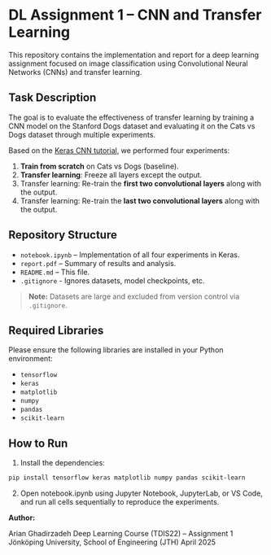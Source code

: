 # DL Assignment 1 – CNN and Transfer Learning

This repository contains the implementation and report for a deep learning assignment focused on image classification using Convolutional Neural Networks (CNNs) and transfer learning.

## Task Description

The goal is to evaluate the effectiveness of transfer learning by training a CNN model on the Stanford Dogs dataset and evaluating it on the Cats vs Dogs dataset through multiple experiments.

Based on the [Keras CNN tutorial](https://keras.io/examples/vision/image_classification_from_scratch/), we performed four experiments:

1. **Train from scratch** on Cats vs Dogs (baseline).
2. **Transfer learning**: Freeze all layers except the output.
3. Transfer learning: Re-train the **first two convolutional layers** along with the output.
4. Transfer learning: Re-train the **last two convolutional layers** along with the output.

## Repository Structure

- `notebook.ipynb` – Implementation of all four experiments in Keras.
- `report.pdf` – Summary of results and analysis.
- `README.md` – This file.
- `.gitignore` - Ignores datasets, model checkpoints, etc.

> **Note:** Datasets are large and excluded from version control via `.gitignore`.

## Required Libraries

Please ensure the following libraries are installed in your Python environment:

- `tensorflow`
- `keras`
- `matplotlib`
- `numpy`
- `pandas`
- `scikit-learn`

## How to Run

1. Install the dependencies:

```bash
pip install tensorflow keras matplotlib numpy pandas scikit-learn
```

2. Open notebook.ipynb using Jupyter Notebook, JupyterLab, or VS Code, and run all cells sequentially to reproduce the experiments.

**Author:**

Arian Ghadirzadeh
Deep Learning Course (TDIS22) – Assignment 1
Jönköping University, School of Engineering (JTH)
April 2025
